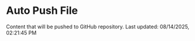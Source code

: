 # Auto Push File

Content that will be pushed to GitHub repository.
Last updated: 08/14/2025, 02:21:45 PM